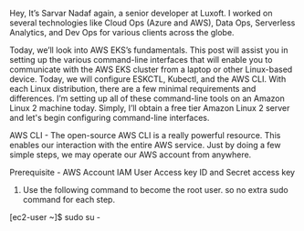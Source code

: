Hey,
It’s Sarvar Nadaf again, a senior developer at Luxoft. I worked on several technologies like Cloud Ops (Azure and AWS), Data Ops, Serverless Analytics, and Dev Ops for various clients across the globe.

Today, we’ll look into AWS EKS’s fundamentals. This post will assist you in setting up the various command-line interfaces that will enable you to communicate with the AWS EKS cluster from a laptop or other Linux-based device. Today, we will configure ESKCTL, Kubectl, and the AWS CLI. With each Linux distribution, there are a few minimal requirements and differences. I’m setting up all of these command-line tools on an Amazon Linux 2 machine today. Simply, I’ll obtain a free tier Amazon Linux 2 server and let's begin configuring command-line interfaces.

AWS CLI -
The open-source AWS CLI is a really powerful resource. This enables our interaction with the entire AWS service. Just by doing a few simple steps, we may operate our AWS account from anywhere.

Prerequisite -
AWS Account
IAM User
Access key ID and Secret access key
1. Use the following command to become the root user. so no extra sudo command for each step.

[ec2-user ~]$ sudo su -
